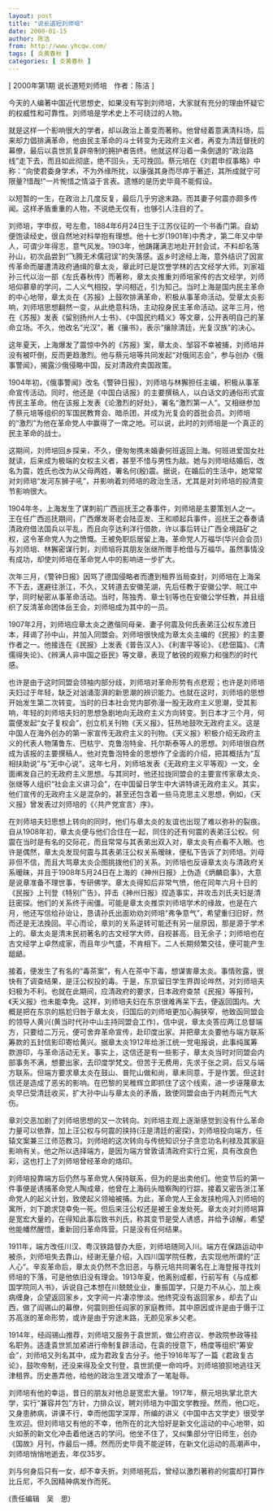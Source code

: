 ```yaml
---
layout: post
title: "说长道短刘师培"
date: 2000-01-15
author: 陈洁
from: http://www.yhcqw.com/
tags: [ 炎黄春秋 ]
categories: [ 炎黄春秋 ]
---
```



[ 2000年第1期 说长道短刘师培　作者：陈洁 ]

今天的人编著中国近代思想史，如果没有写到刘师培，大家就有充分的理由怀疑它的权威性和可靠性。刘师培是学术史上不可绕过的人物。


就是这样一个影响很大的学者，却以政治上善变而著称。他曾经着意满清科场，后来却力倡排满革命，他由民主革命的斗士转变为无政府主义者，再变为清廷督抚的幕僚，最后以袁世凯复辟帝制的拥护者告终。他就这样沿着一条倒退的“政治路线”走下去，而且如此彻底，绝不回头，无可挽回。蔡元培在《刘君申叔事略》中称：“向使君委身学术，不为外缘所扰，以康强其身而尽瘁于著述，其所成就宁可限量?惜哉!”一片惋惜之情溢于言表。遗憾的是历史毕竟不能假设。

以短暂的一生，在政治上几度反复，最后几乎穷途末路。而其妻子何震亦颇多传闻。这样矛盾重重的人物，不说绝无仅有，也够引人注目的了。


刘师培，字申叔，号左愈，1884年6月24日生于江苏仪征的一个书香门第。自幼便饱读经史，很自然地对科举抱有理想。他十七岁(1901年)中秀才，第二年又中举人，可谓少年得志，意气风发。1903年，他踌躇满志地赴开封会试，不料却名落孙山，初次品尝到“飞腾无术儒冠误”的失落感。返乡时途经上海，意外结识了因宣传革命而屡遭清政府通缉的章太炎，章此时已是饮誉学林的古文经学大师。刘家祖孙三代以治一部《左氏春秋传》而著称，章太炎推重刘师培家传的古文经学，刘师培仰慕章的学问，二人义气相投，学问相近，引为知己。当时上海是国内民主革命的中心地带，章太炎在《苏报》上鼓吹排满革命，积极从事革命活动。受章太炎影响，刘师培思想翻然一变，从此绝意科场，主动投身民主革命活动。这年三月，他在《苏报》发表《留别扬州人士书》、《中国民约精义》等文章，公开表明自己的革命立场。不久，他改名“光汉”，著《攘书》，表示“攘除清廷，光复汉族”的决心。


这年夏天，上海爆发了震惊中外的《苏报》案，章太炎、邹容不幸被捕，刘师培并没有被吓倒，反而更趋激烈。他与蔡元培等共同发起“对俄同志会”，参与创办《俄事警闻》，揭露沙俄侵略中国，反对清政府卖国政策。


1904年初，《俄事警闻》改名《警钟日报》，刘师培与林獬担任主编，积极从事革命宣传活动。同时，他还是《中国白话报》的主要撰稿人，以白话文的通俗形式宣传民主革命。他在该报上发表《论激烈的好处》，署名“激烈第一人”。又相继参加了蔡元培等组织的军国民教育会、暗杀团，并成为光复会的首批会员。刘师培的“激烈”为他在革命党人中赢得了一席之地。可以说，此时的刘师培是一个真正的民主革命的战士。


这期间，刘师培回乡探亲，不久，便匆匆携未婚妻何班返回上海。何班进爱国女社就读，后来成为极端的女权主义者，甚至不惜与男性为敌。她与刘师培结婚后，改名为震，姓氏也改为从父母两姓，署名何(殷)震。据说，在婚后的生活中，她常常对刘师培“发河东狮子吼”，并影响着刘师培的政治生活，尤其是对刘师培的投清变节影响很大。


1904年冬，上海发生了谋刺前广西巡抚王之春事件，刘师培是主要策划人之一。王在任广西巡抚期间，广西爆发哥老会陆亚发、王和顺起兵事件，巡抚王之春奏请清政府借法国兵以平乱，而且向亨达利洋行借款，许以事后转让广西全境路矿之权，这令革命党人为之愤慨。王被免职后居留上海，革命党人万福华(华兴会会员)与刘师培、林獬密谋行刺，刘师培将其朋友张继所赠手枪借与万福华。虽然事情没有成功，却使刘师培在革命党人中的影响进一步扩大。


次年三月，《警钟日报》因骂了德国侵略者而遭到租界当局查封，刘师培在上海呆不下去，遂避往浙江，不久，又转道去安徽芜湖，先后任教于安徽公学、皖江中学，同时秘密从事革命活动。当时，陈独秀、章士钊等也在安徽公学任教，并且组织了反清革命团体岳王会，刘师培成为其中的一员。


1907年2月，刘师培应章太炎之邀偕同母亲、妻子何震及何氏表弟汪公权东渡日本，拜谒了孙中山，并加入同盟会。刘师培很快成为章太炎主编的《民报》的主要作者之一。他接连在《民报》上发表《普告汉人》、《利害平等论》、《悲佃篇》、《清儒得失论》、《辨满人非中国之臣民》等文章，表现了敏锐的观察力和强烈的时代感。


也许是由于这时同盟会领袖内部分歧，刘师培对革命形势有点悲观；也许是刘师培夫妇过于年轻，缺乏对汹涌澎湃的新思潮的辨识能力。也就在这时，刘师培的思想开始发生第二次转变。当时的日本社会党内部弥漫一股无政府主义思潮，受其影响，年轻的刘师培夫妇的思想急剧地向无政府主义方向转变。到日本才三个月，何震便发起“女子复权会”，创立机关刊物《天义报》，狂热地鼓吹无政府主义。这是中国人在海外创办的第一家宣传无政府主义的刊物。《天义报》积极介绍无政府主义的代表人物蒲鲁东、巴枯宁、克鲁泡特金、托尔斯泰等人的思想。刘师培很自然成为该报的主要撰稿人。他对克鲁泡特金的思想作了全面的介绍，把其概括为“互相扶助说”与“无中心说”。这年七月，刘师培发表《无政府主义平等观》一文，全面阐发自己的无政府主义思想。与其同时，他还拉拢同盟会的主要宣传家章太炎、张继等人组织“社会主义讲习会”，在中国留日学生中大讲特讲无政府主义。其实，他们宣传的无政府主义是混杂的，甚至还包含着一些马克思主义思想，例如，《天义报》曾发表过刘师培的《〈共产党宣言〉序》。


在刘师培夫妇思想上转向的同时，他们与章太炎的友谊也出现了难以弥补的裂痕。自从1908年初，章太炎便与他们合住在一起，同住的还有何震的表弟汪公权。何震在当时是有名的交际花，而且常常与其表弟出双入对，章太炎有点看不入眼。也许是偶然，章太炎发现何震与其表弟汪公权关系暧昧，便私下告诉了刘师培。刘母非但不信，而且大骂章太炎企图挑拨他们的关系。刘师培也反诬章太炎与清政府关系暧昧，并且于1908年5月24日在上海的《神州日报》上伪造《炳麟启事》，大意是说章准备不理世事，专研佛学。章太炎得知后非常气愤，他在同年六月十日的《民报》上刊登《特别广告》，抨击《神州日报》捏造事实，并攻击刘氏夫妇是清廷密探。他们的关系终于闹僵。可能是章太炎推崇刘师培学术的缘故，也是在六月，他还写信给孙诒让，恳请孙氏出面劝劝刘师培“弗争意气”，希望重归旧好，然而还是无法挽回。平心而论，章刘的关系逆转可能还有另一层原因，那是源于学术上的。章太炎是清末民初著名的古文经学大师，自视甚高，目无余子；刘师培也在古文经学上卓然成家，而且年少气盛，不肯相下。二人长期频繁交往，便可能产生龃龉。


接着，便发生了有名的“毒茶案”，有人在茶中下毒，想谋害章太炎。事情败露，很快有了调查结果，是汪公权投的毒。于是，东京留日学生界舆论哗然，对刘师培夫妇极为不利。也就在此期间，应清政府的要求，日本政府查禁《民报》等报刊，《天义报》也未能幸免。这样，刘师培夫妇在东京很难再呆下去，便返回国内。大概是把在东京的尴尬归咎于章太炎，归国后的刘师培更加心胸狭窄，他致函同盟会的领导人黄兴(黄当时代孙中山主持同盟会工作)，信中说，章太炎答应两江总督端方，只要给二万元，便可舍弃革命宣传，赴印度出家。并把章太炎要他与端方联系筹款的五封信影印寄给黄兴。据章太炎1912年给浙江统一党电报说，此事纯属筹款游印，与革命活动无关。事实上，这信还是有一些影子，章太炎当时对同盟会内部事务不满，想要出家，去印度学梵文。但苦于无费用，先求于张之洞，后又与端方联系。但端方要求章太炎在鼓山、普陀山做和尚，章未同意，于是作罢。但这封信还是造成了恶劣的影响。在巴黎的吴稚辉立即抓住了这个线索，进一步诬蔑章太炎早已受清廷收买，扩大孙中山与章太炎的矛盾，致使同盟会由于内耗而元气大伤。


章刘交恶加剧了刘师培思想的又一次转向。刘师培主观上逐渐感觉到没有什么革命力量可以依靠，加上汪公权与何震的挟持(汪是清廷的密探)，刘师培投向端方，任辕文案兼三江师范教习。刘师培的这次转向与传统知识分子贪恋功名利禄及其家庭影响有关。他之所以选择端方，是因为端方曾敦请清政府实行立宪，具有改良色彩，这也打上了刘师培曾经革命的烙印。


刘师培投靠端方后仍然与革命党人保持联系，但为的是出卖他们。他变节后的第一件事便是诱捕革命党人陶成章，他曾在上海码头暗察陶的行踪，接着又密告浙江革命党人的起义计划，致使起义领袖被捕。为此，革命党人王金发挟枪闯入刘师培的寓所，刘下跪求饶幸免一死。但后来汪公权还是被王金发处死。章太炎对刘师培算是宽宏大量的，在得知此事后致书刘氏，称其变节是受人诱惑，并给予谅解，希望他能幡然醒悟，重新回归革命阵营。只是没有任何结果。


1911年，端方改任川汉、粤汉铁路督办大臣，刘师培随同入川。端方在保路运动中被杀，刘师培失去靠山，经谢无量介绍，入四川国学院任教，去实现他所谓的“正人心”。辛亥革命后，章太炎仍然不念旧恶，与蔡元培共同署名在上海登报寻找刘师培的下落，可是他依旧没有理会。1913年夏，他离别成都，行前写有《与成都国学院同人书》，诉说自己本想在川兢兢业业，重振国学，只是力不从心，加上疾病缠身，企望返回家乡，文字间一片凄凉惨淡。他终究没有返回家乡，却去了山西，做了阎锡山的幕僚，何震则担任阎家的家庭教师。其中原因或许是由于慑于江苏高涨的革命形势，或许是由于穷途末路，无颜见家乡父老。


1914年，经阎锡山推荐，刘师培又服务于袁世凯，做公府咨议、参政院参政等挂名职务。适逢袁世凯加紧进行帝制复辟活动，在袁的授意下，杨度等组织“筹安会”，刘师培又列名其中，成为君政复古分子。他于1916年写了一篇《君政复古论》，鼓吹帝制，还没来得及全文刊登，袁世凯便一命呜呼。刘师培狼狈地逃往天津租界。历史愚弄他，给他的政治生涯又增添了一笔耻辱。


刘师培有他的幸运，昔日的朋友对他总是宽宏大量。1917年，蔡元培执掌北京大学，实行“兼容并包”方针，力排众议，聘刘师培为中国文学教授。然而，他口吃，又身患肺病，讲课不行，幸而他国学深厚，所编的讲义《中国中古文学史》很受学生欢迎。但刘师培又有他的不幸，他所在的北大恰好是新文化运动的中心地带，如火如荼的新文化冲击着他迷古的学问。他坐不住了，又纠集部分守旧师生，创办《国故》月刊，作最后一搏。然而历史毕竟不能逆转，在新文化运动的高潮声中，刘师培悄悄地逝去，年仅35岁。

刘与何身后只有一女，却不幸夭折。刘师培死后，曾经以激烈著称的何震却打算作比丘尼，不久因精神病发作而死。

(责任编辑　吴　思)


